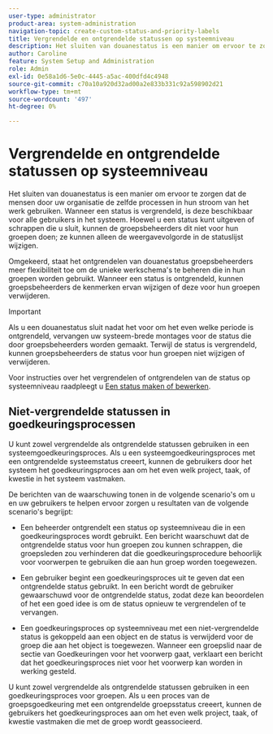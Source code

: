 ```yaml
---
user-type: administrator
product-area: system-administration
navigation-topic: create-custom-status-and-priority-labels
title: Vergrendelde en ontgrendelde statussen op systeemniveau
description: Het sluiten van douanestatus is een manier om ervoor te zorgen dat de mensen door uw organisatie de zelfde processen in hun stroom van het werk gebruiken. Wanneer een status is vergrendeld, is deze beschikbaar voor alle gebruikers in het systeem. Hoewel u het kunt uitgeven of schrappen, kunnen de groepsbeheerders dit niet voor hun groepen doen. Omgekeerd, staat het ontgrendelen van douanestatus groepsbeheerders meer flexibiliteit toe om de unieke werkschema's te beheren die in hun groepen worden gebruikt. Ze kunnen de kenmerken van een ontgrendelde status wijzigen of deze voor hun groepen verwijderen.
author: Caroline
feature: System Setup and Administration
role: Admin
exl-id: 0e58a1d6-5e0c-4445-a5ac-400dfd4c4948
source-git-commit: c70a10a920d32ad00a2e833b331c92a598902d21
workflow-type: tm+mt
source-wordcount: '497'
ht-degree: 0%

---
```


# Vergrendelde en ontgrendelde statussen op systeemniveau

Het sluiten van douanestatus is een manier om ervoor te zorgen dat de mensen door uw organisatie de zelfde processen in hun stroom van het werk gebruiken. Wanneer een status is vergrendeld, is deze beschikbaar voor alle gebruikers in het systeem. Hoewel u een status kunt uitgeven of schrappen die u sluit, kunnen de groepsbeheerders dit niet voor hun groepen doen; ze kunnen alleen de weergavevolgorde in de statuslijst wijzigen.

Omgekeerd, staat het ontgrendelen van douanestatus groepsbeheerders meer flexibiliteit toe om de unieke werkschema&#39;s te beheren die in hun groepen worden gebruikt. Wanneer een status is ontgrendeld, kunnen groepsbeheerders de kenmerken ervan wijzigen of deze voor hun groepen verwijderen.

>[!IMPORTANT]
>
>Als u een douanestatus sluit nadat het voor om het even welke periode is ontgrendeld, vervangen uw systeem-brede montages voor de status die door groepsbeheerders worden gemaakt. Terwijl de status is vergrendeld, kunnen groepsbeheerders de status voor hun groepen niet wijzigen of verwijderen.

Voor instructies over het vergrendelen of ontgrendelen van de status op systeemniveau raadpleegt u [Een status maken of bewerken](../../../administration-and-setup/customize-workfront/creating-custom-status-and-priority-labels/create-or-edit-a-status.md).

## Niet-vergrendelde statussen in goedkeuringsprocessen

U kunt zowel vergrendelde als ontgrendelde statussen gebruiken in een systeemgoedkeuringsproces. Als u een systeemgoedkeuringsproces met een ontgrendelde systeemstatus creeert, kunnen de gebruikers door het systeem het goedkeuringsproces aan om het even welk project, taak, of kwestie in het systeem vastmaken.

De berichten van de waarschuwing tonen in de volgende scenario&#39;s om u en uw gebruikers te helpen ervoor zorgen u resultaten van de volgende scenario&#39;s begrijpt:

* Een beheerder ontgrendelt een status op systeemniveau die in een goedkeuringsproces wordt gebruikt. Een bericht waarschuwt dat de ontgrendelde status voor hun groepen zou kunnen schrappen, die groepsleden zou verhinderen dat die goedkeuringsprocedure behoorlijk voor voorwerpen te gebruiken die aan hun groep worden toegewezen.

* Een gebruiker begint een goedkeuringsproces uit te geven dat een ontgrendelde status gebruikt. In een bericht wordt de gebruiker gewaarschuwd voor de ontgrendelde status, zodat deze kan beoordelen of het een goed idee is om de status opnieuw te vergrendelen of te vervangen.

* Een goedkeuringsproces op systeemniveau met een niet-vergrendelde status is gekoppeld aan een object en de status is verwijderd voor de groep die aan het object is toegewezen. Wanneer een groepslid naar de sectie van Goedkeuringen voor het voorwerp gaat, verklaart een bericht dat het goedkeuringsproces niet voor het voorwerp kan worden in werking gesteld.

U kunt zowel vergrendelde als ontgrendelde statussen gebruiken in een goedkeuringsproces voor groepen. Als u een proces van de groepsgoedkeuring met een ontgrendelde groepsstatus creeert, kunnen de gebruikers het goedkeuringsproces aan om het even welk project, taak, of kwestie vastmaken die met de groep wordt geassocieerd.